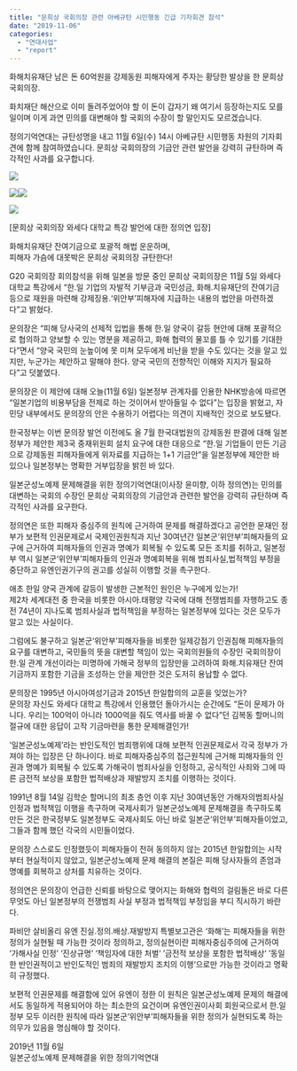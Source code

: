 ```yaml
---
title: "문희상 국회의장 관련 아베규탄 시민행동 긴급 기자회견 참석"
date: "2019-11-06"
categories: 
  - "연대사업"
  - "report"
---
```


화해치유재단 남은 돈 60억원을 강제동원 피해자에게 주자는 황당한 발상을 한 문희상 국회의장.

화치재단 해산으로 이미 돌려주었어야 할 이 돈이 갑자기 왜 여기서 등장하는지도 모를일이며 이게 과연 민의를 대변해야 할 국회의 수장이 할 말인지도 모르겠습니다. 

정의기억연대는 규탄성명을 내고 11월 6일(수) 14시 아베규탄 시민행동 차원의 기자회견에 함께 참여하였습니다. 문희상 국회의장의 기금안 관련 발언을 강력히 규탄하며 즉각적인 사과를 요구합니다.

![](https://r2.womenandwar.net/2019/11/20191106_135927.jpg)

![](https://r2.womenandwar.net/2019/11/20191106_141049.jpg)![](https://r2.womenandwar.net/2019/11/20191106_141102.jpg)

![](https://r2.womenandwar.net/2019/11/20191106_141415.jpg)

\[문희상 국회의장 와세다 대학교 특강 발언에 대한 정의연 입장\]

화해치유재단 잔여기금으로 포괄적 해법 운운하며,  
피해자 가슴에 대못박은 문희상 국회의장 규탄한다!

G20 국회의장 회의참석을 위해 일본을 방문 중인 문희상 국회의장은 11월 5일 와세다 대학교 특강에서 “한.일 기업의 자발적 기부금과 국민성금, 화해.치유재단의 잔여기금 등으로 재원을 마련해 강제징용.‘위안부’피해자에 지급하는 내용의 법안을 마련하겠다”고 밝혔다.

문의장은 “피해 당사국의 선제적 입법을 통해 한.일 양국이 갈등 현안에 대해 포괄적으로 협의하고 양보할 수 있는 명분을 제공하고, 화해 협력의 물꼬를 틀 수 있기를 기대한다”면서 “양국 국민의 눈높이에 못 미쳐 모두에게 비난을 받을 수도 있다는 것을 알고 있지만, 누군가는 제안하고 말해야 한다. 양국 국민의 전향적인 이해와 지지가 필요하다”고 덧붙였다.

문의장은 이 제안에 대해 오늘(11월 6일) 일본정부 관계자를 인용한 NHK방송에 따르면 “일본기업의 비용부담을 전제로 하는 것이어서 받아들일 수 없다”는 입장을 밝혔고, 자민당 내부에서도 문의장의 안은 수용하기 어렵다는 의견이 지배적인 것으로 보도됐다.

한국정부는 이번 문의장 발언 이전에도 올 7월 한국대법원의 강제동원 판결에 대해 일본정부가 제안한 제3국 중재위원회 설치 요구에 대한 대응으로 “한.일 기업들이 만든 기금으로 강제동원 피해자들에게 위자료를 지급하는 1+1 기금안”을 일본정부에 제안한 바 있으나 일본정부는 명확한 거부입장을 밝힌 바 있다.

일본군성노예제 문제해결을 위한 정의기억연대(이사장 윤미향, 이하 정의연)는 민의를 대변하는 국회의 수장인 문희상 국회의장의 기금안과 관련한 발언을 강력히 규탄하며 즉각적인 사과를 요구한다.

정의연은 또한 피해자 중심주의 원칙에 근거하여 문제를 해결하겠다고 공언한 문재인 정부가 보편적 인권문제로서 국제인권원칙과 지난 30여년간 일본군‘위안부’피해자들의 요구에 근거하여 피해자들의 인권과 명예가 회복될 수 있도록 모든 조치를 취하고, 일본정부 역시 일본군‘위안부’피해자들의 인권과 명예회복을 위해 범죄사실,법적책임 부정을 중단하고 유엔인권기구의 권고를 성실히 이행할 것을 촉구한다.

애초 한일 양국 관계에 갈등이 발생한 근본적인 원인은 누구에게 있는가!  
제2차 세계대전 중 한국을 비롯한 아시아.태평양 각국에 대해 전쟁범죄를 자행하고도 종전 74년이 지나도록 범죄사실과 법적책임을 부정하는 일본정부에 있다는 것은 모두가 알고 있는 사실이다.

그럼에도 불구하고 일본군‘위안부’피해자들을 비롯한 일제강점기 인권침해 피해자들의 요구를 대변하고, 국민들의 뜻을 대변할 책임이 있는 국회의원들의 수장인 국회의장이 한.일 관계 개선이라는 미명하에 가해국 정부의 입장만을 고려하여 화해.치유재단 잔여기금까지 포함한 기금을 조성하는 안을 제안한 것은 도저히 용납할 수 없다.

문의장은 1995년 아시아여성기금과 2015년 한일합의의 교훈을 잊었는가?  
문의장 자신도 와세다 대학교 특강에서 인용했던 돌아가시는 순간에도 “돈이 문제가 아니다. 우리는 100억이 아니라 1000억을 줘도 역사를 바꿀 수 없다”던 김복동 할머니의 절규에 대한 응답이 고작 기금마련을 통한 문제해결인가!

‘일본군성노예제’라는 반인도적인 범죄행위에 대해 보편적 인권문제로서 각국 정부가 가져야 하는 입장은 단 하나이다. 바로 피해자중심주의 접근원칙에 근거해 피해자들의 인권과 명예가 회복될 수 있도록 가해국이 범죄사실을 인정하고, 공식적인 사죄와 그에 따른 금전적 보상을 포함한 법적배상과 재발방지 조치를 이행하는 것이다.

1991년 8월 14일 김학순 할머니의 최초 층언 이후 지난 30여년동안 가해자의범죄사실 인정과 법적책임 이행을 촉구하며 국제사회가 일본군성노예제 문제해결을 촉구하도록 만든 것은 한국정부도 일본정부도 국제사회도 아닌 바로 일본군‘위안부’피해자들이었고, 그들과 함께 했던 각국의 시민들이었다.

문의장 스스로도 인정했듯이 피해자들이 전혀 동의하지 않는 2015년 한일합의는 시작부터 현실적이지 않았고, 일본군성노예제 문제 해결의 본질은 피해 당사자들의 존엄과 명예를 회복하고 상처를 치유하는 것이다.

정의연은 문의장이 언급한 신뢰를 바탕으로 맺어지는 화해와 협력의 걸림돌은 바로 다른 무엇도 아닌 일본정부의 전쟁범죄 사실 부정과 법적책임 부정임을 부디 직시하기 바란다.

파비안 살비올리 유엔 진실.정의.배상.재발방지 특별보고관은 ‘화해’는 피해자들을 위한 정의가 실현될 때 가능한 것이라 정의하고, 정의실현이란 피해자중심주의에 근거하여 ‘가해사실 인정’ ‘진상규명’ ‘책임자에 대한 처벌‘ ’금전적 보상을 포함한 법적배상‘ ’동일한 반인권적이고 반인도적인 범죄의 재발방지 조치의 이행‘으로만 가능한 것이라고 명확히 규정했다.

보편적 인권문제를 해결함에 있어 유엔이 정한 이 원칙은 일본군성노예제 문제의 해결에서도 동일하게 적용되어야 하는 최소한의 요건이며 유엔인권이사회 회원국으로서 한.일정부 모두 이러한 원칙에 따라 일본군‘위안부’피해자들을 위한 정의가 실현되도록 하는 의무가 있음을 명심해야 할 것이다.

2019년 11월 6일  
일본군성노예제 문제해결을 위한 정의기억연대
